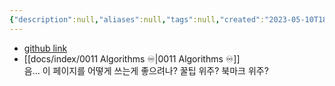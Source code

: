 ```yaml
---
{"description":null,"aliases":null,"tags":null,"created":"2023-05-10T18:30:37","updated":"2023-07-15T21:33:02","title":"파이썬 알고리즘 인터뷰 - 95가지 알고리즘 문제 풀이로 완성하는 코딩테스트","dg-publish":true,"permalink":"/docs/파이썬 알고리즘 인터뷰 - 95가지 알고리즘 문제 풀이로 완성하는 코딩테스트/","dgPassFrontmatter":true}
---
```


- [github link](https://github.com/onlybooks/algorithm-interview#%ED%8C%8C%EC%9D%B4%EC%8D%AC-%EC%95%8C%EA%B3%A0%EB%A6%AC%EC%A6%98-%EC%9D%B8%ED%84%B0%EB%B7%B0)
- [[docs/index/0011 Algorithms ♾️\|0011 Algorithms ♾️]]  
음... 이 페이지를 어떻게 쓰는게 좋으려나? 꿀팁 위주? 북마크 위주?
